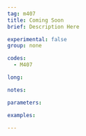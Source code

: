 ```yaml
---
tag: m407
title: Coming Soon
brief: Description Here

experimental: false
group: none

codes:
  - M407

long:

notes:

parameters:

examples:

---
```


